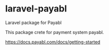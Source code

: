 # laravel-payabl
Laravel package for Payabl

This package crete for payment system payabl.

https://docs.payabl.com/docs/getting-started